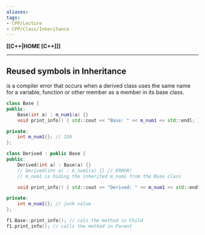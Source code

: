 ```yaml
---
aliases:
tags:
- CPP/Lecture
- CPP/Class/Inheritance
---
```

**[[C++|HOME [C++]]]**

---
## Reused symbols in Inheritance
is a compiler error that occurs when a derived class uses the same name for a variable, function or other member as a member in its base class.

```cpp
class Base {
public:
    Base(int a) : m_num1(a) {}
    void print_info() { std::cout << "Base: " << m_num1 << std::endl; }

private:
    int m_num1{}; // 150
};

class Derived : public Base {
public:
    Derived(int a) : Base(a) {}
	// Derived(int a) : m_num1(a) {} // ERROR!
	// m_num1 is hiding the inherited m_num1 from the Base class

    void print_info() { std::cout << "Derived: " << m_num1 << std::endl; }

private:
    int m_num1{}; // junk value
};

f1.Base::print_info(); // cals the method in Child
f1.print_info(); // calls the method in Parent
```
